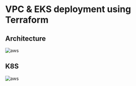 # VPC & EKS deployment using Terraform

## Architecture 

![aws](https://github.com/lefterisALEX/k8s-cicd-demo/blob/master/images/aws-architecture.png?raw=true)

## K8S

![aws](https://github.com/lefterisALEX/k8s-cicd-demo/blob/master/images/k8s-svc.png?raw=true)
